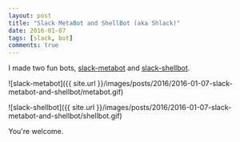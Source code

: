 ```yaml
---
layout: post
title: "Slack MetaBot and ShellBot (aka Shlack)"
date: 2016-01-07
tags: [slack, bot]
comments: true
---
```

I made two fun bots, [slack-metabot](http://slack-metabot.dblock.org) and [slack-shellbot](http://shlack.dblock.org).

![slack-metabot]({{ site.url }}/images/posts/2016/2016-01-07-slack-metabot-and-shellbot/metabot.gif)

![slack-shellbot]({{ site.url }}/images/posts/2016/2016-01-07-slack-metabot-and-shellbot/shellbot.gif)

You're welcome.
